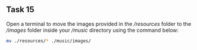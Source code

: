 ## Task 15
Open a terminal to move the images provided in the */resources* folder to the */images* folder inside your */music* directory using the command below: 

```bash
mv ./resources/* ./music/images/
```